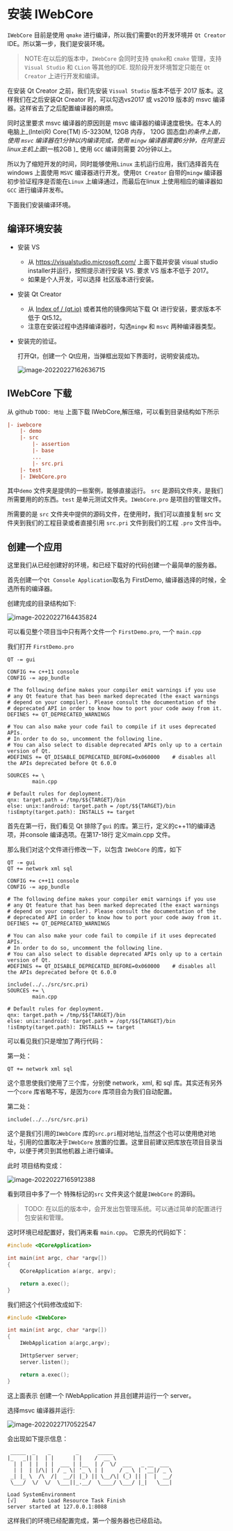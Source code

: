 # 安装 IWebCore 

`IWebCore` 目前是使用 `qmake` 进行编译，所以我们需要`Qt`的开发环境并 `Qt Creator` IDE。所以第一步，我们是安装环境。

> NOTE:在以后的版本中，`IWebCore` 会同时支持 `qmake`和 `cmake` 管理，支持 `Visual Studio` 和 `CLion` 等其他的IDE. 现阶段开发环境暂定只能在 `Qt Creator` 上进行开发和编译。

在安装 Qt Creator 之前，我们先安装 `Visual Studio` 版本不低于 2017 版本。这样我们在之后安装Qt Creator 时，可以勾选vs2017 或 vs2019 版本的 msvc 编译器。这样省去了之后配置编译器的麻烦。

同时这里要求 msvc 编译器的原因则是 msvc 编译器的编译速度极快。在本人的电脑上_(Intel(R) Core(TM) i5-3230M, 12GB 内存， 120G 固态盘)_的条件上面，使用 `msvc` 编译器在1分钟以内编译完成，使用 `mingw` 编译器需要6分钟，在阿里云 linux主机上面_(一核2GB )_ 使用 `GCC` 编译则需要 20分钟以上。

所以为了缩短开发的时间，同时能够使用`Linux` 主机运行应用，我们选择首先在 windows 上面使用 `MSVC` 编译器进行开发。使用`Qt Creator` 自带的`mingw` 编译器初步验证程序是否能在`Linux` 上编译通过，而最后在linux 上使用相应的编译器如`GCC` 进行编译并发布。

下面我们安装编译环境。

## 编译环境安装

- 安装 VS 
    - 从 https://visualstudio.microsoft.com/ 上面下载并安装 visual studio installer并运行，按照提示进行安装 VS. 要求 VS 版本不低于 2017。 
    - 如果是个人开发，可以选择 社区版本进行安装。

- 安装 Qt Creator

    - 从 [Index of / (qt.io)](https://download.qt.io/) 或者其他的镜像网站下载 Qt 进行安装，要求版本不低于 Qt5.12。
    - 注意在安装过程中选择编译器时，勾选`mingw` 和 `msvc` 两种编译器类型。

- 安装完的验证。

    打开Qt，创建一个 Qt应用，当弹框出现如下界面时，说明安装成功。

    ![image-20220227162636715](./img/install_iwebcore/image-20220227162636715.png)



## IWebCore 下载

从 github `TODO: 地址` 上面下载 IWebCore,解压缩，可以看到目录结构如下所示

```ini
|- iwebcore
	|- demo
	|- src
		|- assertion
		|- base
		...
		|- src.pri
	|- test
	|- IWebCore.pro
```

其中`demo` 文件夹是提供的一些案例，能够直接运行。 `src` 是源码文件夹，是我们所需要用的的东西。`test` 是单元测试文件夹。`IWebCore.pro` 是项目的管理文件。

所需要的是 `src` 文件夹中提供的源码文件，在使用时，我们可以直接复制 src 文件夹到我们的工程目录或者直接引用 `src.pri` 文件到我们的工程 `.pro` 文件当中。

## 创建一个应用

这里我们从已经创建好的环境，和已经下载好的代码创建一个最简单的服务器。

首先创建一个`Qt Console Application`取名为 FirstDemo, 编译器选择的时候，全选所有的编译器。

创建完成的目录结构如下:

![image-20220227164435824](./img/install_iwebcore/image-20220227164435824.png)

可以看见整个项目当中只有两个文件一个 `FirstDemo.pro`, 一个 `main.cpp`

我们打开 `FirstDemo.pro`

```properties linenums='1'
QT -= gui

CONFIG += c++11 console
CONFIG -= app_bundle

# The following define makes your compiler emit warnings if you use
# any Qt feature that has been marked deprecated (the exact warnings
# depend on your compiler). Please consult the documentation of the
# deprecated API in order to know how to port your code away from it.
DEFINES += QT_DEPRECATED_WARNINGS

# You can also make your code fail to compile if it uses deprecated APIs.
# In order to do so, uncomment the following line.
# You can also select to disable deprecated APIs only up to a certain version of Qt.
#DEFINES += QT_DISABLE_DEPRECATED_BEFORE=0x060000    # disables all the APIs deprecated before Qt 6.0.0

SOURCES += \
        main.cpp

# Default rules for deployment.
qnx: target.path = /tmp/$${TARGET}/bin
else: unix:!android: target.path = /opt/$${TARGET}/bin
!isEmpty(target.path): INSTALLS += target

```

首先在第一行，我们看见 Qt 排除了`gui` 的库。第三行，定义的c++11的编译选项，并console 编译选项。在第17-18行 定义main.cpp 文件。

那么我们对这个文件进行修改一下，以包含 `IWebCore` 的库，如下

```properties linenums='1'
QT -= gui
QT += network xml sql

CONFIG += c++11 console
CONFIG -= app_bundle

# The following define makes your compiler emit warnings if you use
# any Qt feature that has been marked deprecated (the exact warnings
# depend on your compiler). Please consult the documentation of the
# deprecated API in order to know how to port your code away from it.
DEFINES += QT_DEPRECATED_WARNINGS

# You can also make your code fail to compile if it uses deprecated APIs.
# In order to do so, uncomment the following line.
# You can also select to disable deprecated APIs only up to a certain version of Qt.
#DEFINES += QT_DISABLE_DEPRECATED_BEFORE=0x060000    # disables all the APIs deprecated before Qt 6.0.0

include(../../src/src.pri)
SOURCES += \
        main.cpp

# Default rules for deployment.
qnx: target.path = /tmp/$${TARGET}/bin
else: unix:!android: target.path = /opt/$${TARGET}/bin
!isEmpty(target.path): INSTALLS += target
```

可以看见我们只是增加了两行代码：

第一处：

```properties
QT += network xml sql
```

这个意思使我们使用了三个库，分别使 network，xml, 和 sql 库。其实还有另外一个`core` 库省略不写，是因为`core` 库项目会为我们自动配置。

第二处：

```properties linenums='1'
include(../../src/src.pri)
```

这个是我们引用的`IWebCore` 库的`src.pri`相对地址,当然这个也可以使用绝对地址，引用的位置取决于`IWebCore` 放置的位置。这里目前建议把库放在项目目录当中，以便于拷贝到其他机器上进行编译。

此时 项目结构变成：

![image-20220227165912388](../img/install_iwebcore/image-20220227165912388.png)

看到项目中多了一个 特殊标记的`src` 文件夹这个就是`IWebCore` 的源码。

> TODO: 在以后的版本中，会开发出包管理系统。可以通过简单的配置进行包安装和管理。

这时环境已经配置好，我们再来看 `main.cpp`。 它原先的代码如下：

```cpp linenums='1'
#include <QCoreApplication>

int main(int argc, char *argv[])
{
    QCoreApplication a(argc, argv);

    return a.exec();
}
```

我们把这个代码修改成如下:

```cpp linenums='1'
#include <IWebCore>

int main(int argc, char *argv[])
{
    IWebApplication a(argc,argv);

    IHttpServer server;
    server.listen();

    return a.exec();
}
```

这上面表示 创建一个 IWebApplication 并且创建并运行一个 server。

选择msvc 编译器并运行:

![image-20220227170522547](../img/install_iwebcore/image-20220227170522547.png)

会出现如下提示信息：

```
 _____  _    _        _      _____
|_   _|| |  | |      | |    /  __ \
  | |  | |  | |  ___ | |__  | /  \/  ___   _ __  ___
  | |  | |/\| | / _ \| '_ \ | |     / _ \ | '__|/ _ \
 _| |_ \  /\  /|  __/| |_) || \__/\| (_) || |  |  __/
 \___/  \/  \/  \___||_.__/  \____/ \___/ |_|   \___|

Load SystemEnvironment
[√]     Auto Load Resource Task Finish
server started at 127.0.0.1:8088
```

这样我们的环境已经配置完成，第一个服务器也已经启动。





